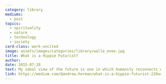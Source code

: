 ```yaml
---
category: library
mediums:
  - post
topics:
  - spirituality
  - nature
  - technology
  - society
card-class: work-uncited
image: assets/images/categories/library/walle_evee.jpg
title: What is a Hippie Futurist?
author:
date: 2015-07-28
text: My ideal view of the future is one in which humanity reconnects with nature, our one globally shared home. We will apply technology with a humanist approach, rather than a commercial one. Rather than driving people apart, technology will do the heavy lifting and allow humans to do what they do best- exist as social creatures.
link: https://medium.com/@andrew.herman/what-is-a-hippie-futurist-220ace52caac#.krcgaybsm
---
```

